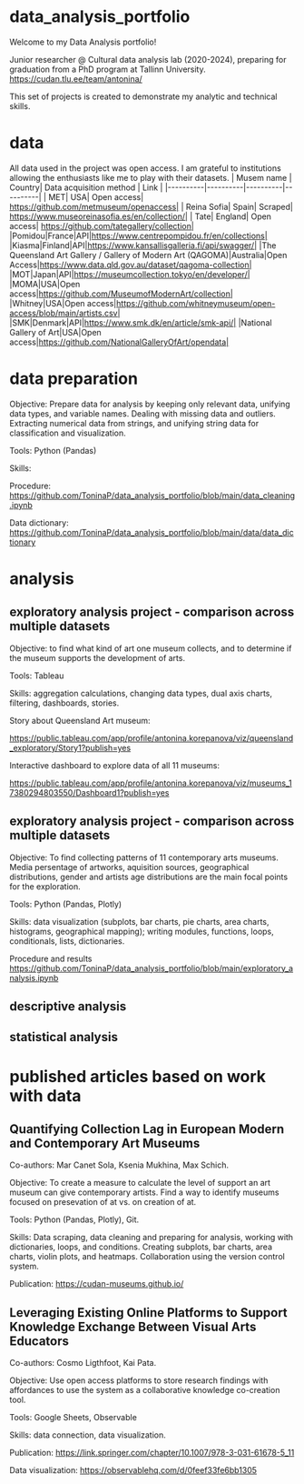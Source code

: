 # data_analysis_portfolio
Welcome to my Data Analysis portfolio! 

Junior researcher @ Cultural data analysis lab (2020-2024), preparing for graduation from a PhD program at Tallinn University. https://cudan.tlu.ee/team/antonina/

This set of projects is created to demonstrate my analytic and technical skills. 

# data
All data used in the project was open access. I am grateful to institutions allowing the enthusiasts like me to play with their datasets.
| Musem name | Country| Data acquisition method | Link |
|----------|----------|----------|----------|
| MET| USA| Open access| https://github.com/metmuseum/openaccess|
| Reina Sofia| Spain| Scraped| https://www.museoreinasofia.es/en/collection/|
| Tate| England| Open access| https://github.com/tategallery/collection|
|Pomidou|France|API|https://www.centrepompidou.fr/en/collections|
|Kiasma|Finland|API|https://www.kansallisgalleria.fi/api/swagger/|
|The Queensland Art Gallery / Gallery of Modern Art (QAGOMA)|Australia|Open Access|https://www.data.qld.gov.au/dataset/qagoma-collection|
|MOT|Japan|API|https://museumcollection.tokyo/en/developer/|
|MOMA|USA|Open access|https://github.com/MuseumofModernArt/collection|
|Whitney|USA|Open access|https://github.com/whitneymuseum/open-access/blob/main/artists.csv|
|SMK|Denmark|API|https://www.smk.dk/en/article/smk-api/|
|National Gallery of Art|USA|Open access|https://github.com/NationalGalleryOfArt/opendata|

# data preparation

Objective: Prepare data for analysis by keeping only relevant data, unifying data types, and variable names. Dealing with missing data and outliers. Extracting numerical data from strings, and unifying string data for classification and visualization. 

Tools: Python (Pandas)

Skills:

Procedure:
https://github.com/ToninaP/data_analysis_portfolio/blob/main/data_cleaning.ipynb

Data dictionary: https://github.com/ToninaP/data_analysis_portfolio/blob/main/data/data_dictionary

# analysis

## exploratory analysis project - comparison across multiple datasets

Objective: to find what kind of art one museum collects, and to determine if the museum supports the development of arts.

Tools: Tableau

Skills: aggregation calculations, changing data types, dual axis charts, filtering, dashboards, stories.

Story about Queensland Art museum:

https://public.tableau.com/app/profile/antonina.korepanova/viz/queensland_exploratory/Story1?publish=yes

Interactive dashboard to explore data of all 11 museums:

https://public.tableau.com/app/profile/antonina.korepanova/viz/museums_17380294803550/Dashboard1?publish=yes


## exploratory analysis project - comparison across multiple datasets

Objective: To find collecting patterns of 11 contemporary arts museums. Media persentage of artworks, aquisition sources, geographical distributions, gender and artists age distributions are the main focal points for the exploration.

Tools: Python (Pandas, Plotly)

Skills: data visualization (subplots, bar charts, pie charts, area charts, histograms, geographical mapping); writing modules, functions, loops, conditionals, lists, dictionaries.

Procedure and results
https://github.com/ToninaP/data_analysis_portfolio/blob/main/exploratory_analysis.ipynb

## descriptive analysis

## statistical analysis

# published articles based on work with data

## Quantifying Collection Lag in European Modern and Contemporary Art Museums
Co-authors: Mar Canet Sola, Ksenia Mukhina, Max Schich.

Objective: To create a measure to calculate the level of support an art museum can give contemporary artists. Find a way to identify museums focused on presevation of at vs. on creation of at.

Tools: Python (Pandas, Plotly), Git. 

Skills: Data scraping, data cleaning and preparing for analysis, working with dictionaries, loops, and conditions. Creating subplots, bar charts, area charts, violin plots, and heatmaps. Collaboration using the version control system. 

Publication: https://cudan-museums.github.io/

## Leveraging Existing Online Platforms to Support Knowledge Exchange Between Visual Arts Educators
Co-authors: Cosmo Ligthfoot, Kai Pata.

Objective: Use open access platforms to store research findings with affordances to use the system as a collaborative knowledge co-creation tool.

Tools: Google Sheets, Observable

Skills: data connection, data visualization.

Publication: https://link.springer.com/chapter/10.1007/978-3-031-61678-5_11

Data visualization: https://observablehq.com/d/0feef33fe6bb1305

